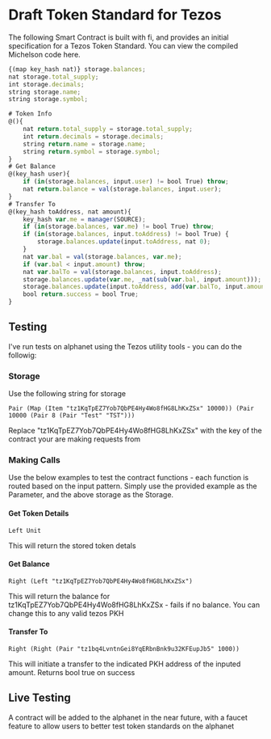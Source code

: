 # Draft Token Standard for Tezos

The following Smart Contract is built with fi, and provides an initial specification for a Tezos Token Standard. You can view the compiled Michelson code here.

```javascript
{(map key_hash nat)} storage.balances;
nat storage.total_supply;
int storage.decimals;
string storage.name;
string storage.symbol;

# Token Info
@(){
    nat return.total_supply = storage.total_supply;
    int return.decimals = storage.decimals;
    string return.name = storage.name;
    string return.symbol = storage.symbol;
}
# Get Balance
@(key_hash user){
    if (in(storage.balances, input.user) != bool True) throw;
    nat return.balance = val(storage.balances, input.user);
}
# Transfer To
@(key_hash toAddress, nat amount){
    key_hash var.me = manager(SOURCE);
    if (in(storage.balances, var.me) != bool True) throw;
    if (in(storage.balances, input.toAddress) != bool True) {
        storage.balances.update(input.toAddress, nat 0);
    }
    nat var.bal = val(storage.balances, var.me);
    if (var.bal < input.amount) throw;
    nat var.balTo = val(storage.balances, input.toAddress);
    storage.balances.update(var.me, _nat(sub(var.bal, input.amount)));
    storage.balances.update(input.toAddress, add(var.balTo, input.amount));
    bool return.success = bool True;
}
```

## Testing

I've run tests on alphanet using the Tezos utility tools - you can do the followig:

### Storage
Use the following string for storage
```
Pair (Map (Item "tz1KqTpEZ7Yob7QbPE4Hy4Wo8fHG8LhKxZSx" 10000)) (Pair 10000 (Pair 8 (Pair "Test" "TST")))
```
Replace "tz1KqTpEZ7Yob7QbPE4Hy4Wo8fHG8LhKxZSx" with the key of the contract your are making requests from

### Making Calls
Use the below examples to test the contract functions - each function is routed based on the input pattern. Simply use the provided example as the Parameter, and the above storage as the Storage.

#### Get Token Details
```
Left Unit
```
This will return the stored token detals

#### Get Balance
```
Right (Left "tz1KqTpEZ7Yob7QbPE4Hy4Wo8fHG8LhKxZSx")
```
This will return the balance for tz1KqTpEZ7Yob7QbPE4Hy4Wo8fHG8LhKxZSx - fails if no balance. You can change this to any valid tezos PKH

#### Transfer To
```
Right (Right (Pair "tz1bq4LvntnGei8YqERbnBnk9u32KFEupJb5" 1000))
```
This will initiate a transfer to the indicated PKH address of the inputed amount. Returns bool true on success

## Live Testing
A contract will be added to the alphanet in the near future, with a faucet feature to allow users to better test token standards on the alphanet
